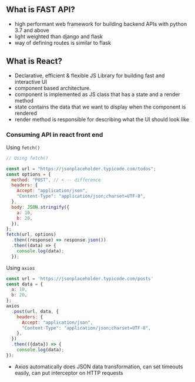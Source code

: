 ## What is FAST API?
- high performant web framework for building backend APIs with python 3.7 and above
- light weighted than django and flask
- way of defining routes is similar to flask

## What is React?
- Declarative, efficient & flexible JS Library for building fast and interactive UI
- component based architecture.
- component is implemented as JS class that has a state and a render method
- state contains the data that we want to display when the component is rendered
- render method is responsible for describing what the UI should look like

### Consuming API in react front end

Using `fetch()`
```javascript
// Using fetch()

const url = "https://jsonplaceholder.typicode.com/todos";
const options = {
  method: "POST", // < -- difference
  headers: {
    Accept: "application/json",
    "Content-Type": "application/json;charset=UTF-8",
  },
  body: JSON.stringify({
    a: 10,
    b: 20,
  }),
};
fetch(url, options)
  .then((response) => response.json())
  .then((data) => {
    console.log(data);
  });
```

Using `axios`
```javascript
const url = 'https://jsonplaceholder.typicode.com/posts'
const data = {
  a: 10,
  b: 20,
};
axios
  .post(url, data, {
    headers: {
      Accept: "application/json",
      "Content-Type": "application/json;charset=UTF-8",
    },
  })
  .then(({data}) => {
    console.log(data);
});
```
- Axios automatically does JSON data transformation, can set timeouts easily, can put interceptor on HTTP requests
